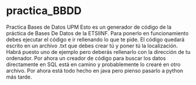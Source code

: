 # practica_BBDD
Practica Bases de Datos UPM
Esto es un generador de código de la práctica de Bases De Datos de la ETSIINF. Para ponerlo en funcionamiento debes ejecutar el código e ir rellenando lo que te pide.
El código quedará escrito en un archivo .txt que debes crear tú y poner tú la localización. Habrá puesto uno de ejemplo pero deberás rellenarlo con la dirección de tu ordenador.
Por ahora un creador de código para buscar los datos directamente en SQL está en camino y probablemente lo crearé en otro archivo.
Por ahora está todo hecho en java pero pienso pasarlo a python más tarde.
